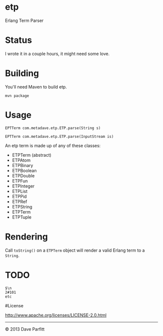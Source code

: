 etp
===

Erlang Term Parser

# Status

  I wrote it in a couple hours, it might need some love. 

# Building

You'll need Maven to build etp.

	mvn package

# Usage


	EPTTerm com.metadave.etp.ETP.parse(String s)

	EPTTerm com.metadave.etp.ETP.parse(InputStream is)

An etp term is made up of any of these classes:

- ETPTerm (abstract)	
- ETPAtom
- ETPBinary
- ETPBoolean
- ETPDouble
- ETPFun
- ETPInteger
- ETPList
- ETPPid
- ETPRef
- ETPString
- ETPTerm
- ETPTuple


# Rendering

Call `toString()` on a `ETPTerm` object will render a valid Erlang term to a `String`.


# TODO

	$\n
	2#101
	etc
	
#License

http://www.apache.org/licenses/LICENSE-2.0.html

---

© 2013 Dave Parfitt
